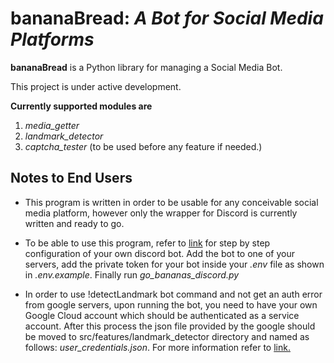 # **bananaBread**: _A Bot for Social Media Platforms_

**bananaBread** is a Python library for managing a Social Media Bot.

This project is under active development.

**Currently supported modules are**

1. _media_getter_
2. _landmark_detector_
3. _captcha_tester_ (to be used before any feature if needed.)

## **Notes to End Users**

- This program is written in order to be usable for any conceivable social media platform, however only the wrapper for Discord is currently written and ready to go.

- To be able to use this program, refer to [link](https://www.writebots.com/discord-bot-token/) for step by step configuration of your own discord bot. Add the bot to one of your servers, add the private token for your bot inside your _.env_ file as shown in _.env.example_. Finally run _go_bananas_discord.py_

- In order to use !detectLandmark bot command and not get an auth error from google servers, upon running the bot, you need to have your own Google Cloud account which should be authenticated as a service account. After this process the json file provided by the google should be moved to src/features/landmark_detector directory and named as follows: _user_credentials.json_. For more information refer to [link.](https://cloud.google.com/docs/authentication/production#windows)

